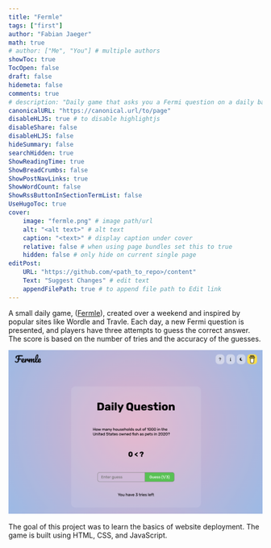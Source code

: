 ```yaml
---
title: "Fermle"
tags: ["first"]
author: "Fabian Jaeger"
math: true
# author: ["Me", "You"] # multiple authors
showToc: true
TocOpen: false
draft: false
hidemeta: false
comments: true
# description: "Daily game that asks you a Fermi question on a daily basis."
canonicalURL: "https://canonical.url/to/page"
disableHLJS: true # to disable highlightjs
disableShare: false
disableHLJS: false
hideSummary: false
searchHidden: true
ShowReadingTime: true
ShowBreadCrumbs: false
ShowPostNavLinks: true
ShowWordCount: false
ShowRssButtonInSectionTermList: false
UseHugoToc: true
cover:
    image: "fermle.png" # image path/url
    alt: "<alt text>" # alt text
    caption: "<text>" # display caption under cover
    relative: false # when using page bundles set this to true
    hidden: false # only hide on current single page
editPost:
    URL: "https://github.com/<path_to_repo>/content"
    Text: "Suggest Changes" # edit text
    appendFilePath: true # to append file path to Edit link
---
```

 
<!-- [Regression](https://en.wikipedia.org/wiki/Regression_analysis): -->

A small daily game, ([Fermle](https://fermle.xyz)), created over a weekend and inspired by popular sites like Wordle and Travle. Each day, a new Fermi question is presented, and players have three attempts to guess the correct answer. The score is based on the number of tries and the accuracy of the guesses.

![Fermle](images/fermle.png)

The goal of this project was to learn the basics of website deployment. The game is built using HTML, CSS, and JavaScript.